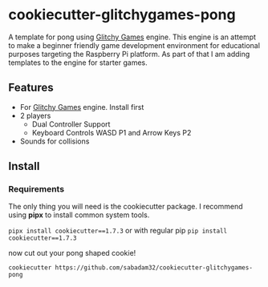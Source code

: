 # cookiecutter-glitchygames-pong
A template for pong using [Glitchy Games](https://github.com/terrysimons/glitchygamess) engine.  This engine is an attempt to make a beginner friendly game development environment for educational purposes targeting the Raspberry Pi platform.  As part of that I am adding templates to the engine for starter games.

## Features
- For [Glitchy Games](https://github.com/terrysimons/glitchygamess) engine.  Install first
- 2 players
    - Dual Controller Support
    - Keyboard Controls WASD P1 and Arrow Keys P2
- Sounds for collisions

## Install
### Requirements
The only thing you will need is the cookiecutter package.  I recommend using **pipx** to install common system tools.

`pipx install cookiecutter==1.7.3`
or with regular pip
`pip install cookiecutter==1.7.3`

now cut out your pong shaped cookie!

`cookiecutter https://github.com/sabadam32/cookiecutter-glitchygames-pong`

